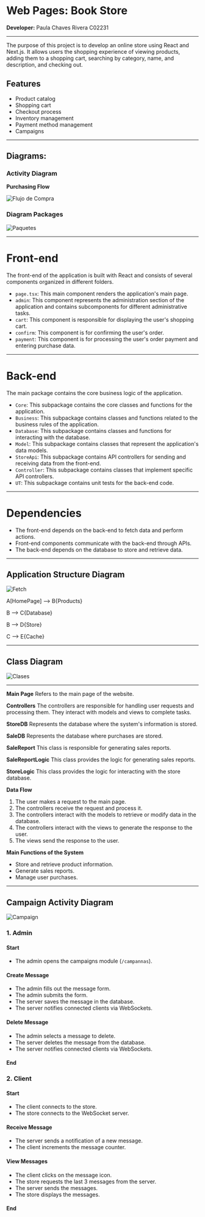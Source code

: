 # Web Pages: Book Store
**Developer:** Paula Chaves Rivera C02231

---

The purpose of this project is to develop an online store using React and Next.js. It allows users the shopping experience of viewing products, adding them to a shopping cart, searching by category, name, and description, and checking out.

## Features
- Product catalog
- Shopping cart
- Checkout process
- Inventory management
- Payment method management
- Campaigns

---

## Diagrams:

### Activity Diagram

**Purchasing Flow**

![Flujo de Compra](Images/DiagramaCompra.jpeg)

### Diagram Packages

![Paquetes](Images/Paquetes.jpeg)

---

# Front-end

The front-end of the application is built with React and consists of several components organized in different folders.

- `page.tsx`: This main component renders the application's main page.
- `admin`: This component represents the administration section of the application and contains subcomponents for different administrative tasks.
- `cart`: This component is responsible for displaying the user's shopping cart.
- `confirm`: This component is for confirming the user's order.
- `payment`: This component is for processing the user's order payment and entering purchase data.

---

# Back-end

The main package contains the core business logic of the application.

- `Core`: This subpackage contains the core classes and functions for the application.
- `Business`: This subpackage contains classes and functions related to the business rules of the application.
- `Database`: This subpackage contains classes and functions for interacting with the database.
- `Model`: This subpackage contains classes that represent the application's data models.
- `StoreApi`: This subpackage contains API controllers for sending and receiving data from the front-end.
- `Controller`: This subpackage contains classes that implement specific API controllers.
- `UT`: This subpackage contains unit tests for the back-end code.

---

# Dependencies

- The front-end depends on the back-end to fetch data and perform actions.
- Front-end components communicate with the back-end through APIs.
- The back-end depends on the database to store and retrieve data.

---

## Application Structure Diagram

![Fetch](Images/Fetch.jpeg)

A[HomePage] --> B{Products}

B --> C{Database}

B --> D{Store}

C --> E{Cache}

---

## Class Diagram

![Clases](Images/Clases.jpeg)

---

**Main Page**
Refers to the main page of the website.

**Controllers**
The controllers are responsible for handling user requests and processing them. They interact with models and views to complete tasks.

**StoreDB**
Represents the database where the system's information is stored.

**SaleDB**
Represents the database where purchases are stored.

**SaleReport**
This class is responsible for generating sales reports.

**SaleReportLogic**
This class provides the logic for generating sales reports.

**StoreLogic**
This class provides the logic for interacting with the store database.

**Data Flow**
1. The user makes a request to the main page.
2. The controllers receive the request and process it.
3. The controllers interact with the models to retrieve or modify data in the database.
4. The controllers interact with the views to generate the response to the user.
5. The views send the response to the user.

**Main Functions of the System**
- Store and retrieve product information.
- Generate sales reports.
- Manage user purchases.

---

## Campaign Activity Diagram

![Campaign](Images/Campaign.png)

### 1. Admin

#### Start
- The admin opens the campaigns module (`/campannas`).

#### Create Message
- The admin fills out the message form.
- The admin submits the form.
- The server saves the message in the database.
- The server notifies connected clients via WebSockets.

#### Delete Message
- The admin selects a message to delete.
- The server deletes the message from the database.
- The server notifies connected clients via WebSockets.

#### End

### 2. Client

#### Start
- The client connects to the store.
- The store connects to the WebSocket server.

#### Receive Message
- The server sends a notification of a new message.
- The client increments the message counter.

#### View Messages
- The client clicks on the message icon.
- The store requests the last 3 messages from the server.
- The server sends the messages.
- The store displays the messages.

#### End
